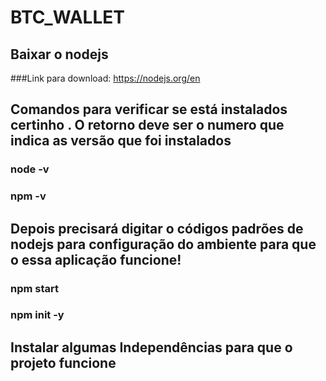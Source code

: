 # BTC_WALLET

## Baixar o nodejs
 ###Link para download: https://nodejs.org/en

## Comandos para verificar se está instalados certinho . O retorno deve ser o numero que indica as versão que foi instalados
### node -v 
### npm -v

## Depois precisará digitar o códigos padrões de nodejs para configuração do ambiente para que o essa aplicação funcione!
### npm start
### npm init -y

## Instalar algumas Independências para que o projeto funcione
